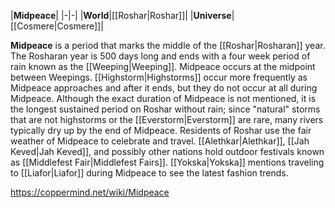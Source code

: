 |**Midpeace**|
|-|-|
|**World**|[[Roshar\|Roshar]]|
|**Universe**|[[Cosmere\|Cosmere]]|

**Midpeace** is a period that marks the middle of the [[Roshar\|Rosharan]] year.
The Rosharan year is 500 days long and ends with a four week period of rain known as the [[Weeping\|Weeping]]. Midpeace occurs at the midpoint between Weepings. [[Highstorm\|Highstorms]] occur more frequently as Midpeace approaches and after it ends, but they do not occur at all during Midpeace. Although the exact duration of Midpeace is not mentioned, it is the longest sustained period on Roshar without rain; since "natural" storms that are not highstorms or the [[Everstorm\|Everstorm]] are rare, many rivers typically dry up by the end of Midpeace.
Residents of Roshar use the fair weather of Midpeace to celebrate and travel. [[Alethkar\|Alethkar]], [[Jah Keved\|Jah Keved]], and possibly other nations hold outdoor festivals known as [[Middlefest Fair\|Middlefest Fairs]]. [[Yokska\|Yokska]] mentions traveling to [[Liafor\|Liafor]] during Midpeace to see the latest fashion trends.



https://coppermind.net/wiki/Midpeace